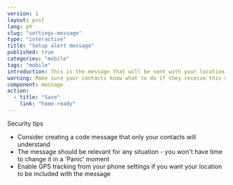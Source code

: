 ```yaml
---
version: 1
layout: post
lang: ph
slug: "settings-message"
type: "interactive"
title: "Setup alert message"
published: true
categories: "mobile"
tags: "mobile"
introduction: This is the message that will be sent with your location. 
warning: Make sure your contacts know what to do if they receive this message
component: message
action:
  - title: "Save"
    link: "home-ready"
---
```


Security tips

 - Consider creating a code message that only your contacts will understand 
 - The message should be relevant for any situation - you won't have time to change it in a 'Panic' moment
 - Enable GPS tracking from your phone settings if you want your location to be included with the message  

